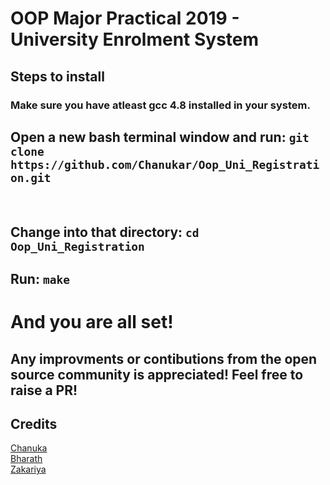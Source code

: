 # OOP Major Practical 2019 - University Enrolment System

## Steps to install
### Make sure you have atleast gcc 4.8 installed in your system.

## Open a new bash terminal window and run: `git clone https://github.com/Chanukar/Oop_Uni_Registration.git`
<br>

## Change into that directory: `cd Oop_Uni_Registration`

## Run: `make`

# And you are all set!

## Any improvments or contibutions from the open source community is appreciated! Feel free to raise a PR!












## Credits
[Chanuka](https://github.com/Chanukar "Chanuka's Github")
<br>
[Bharath](https://github.com/bnair2001 "Bharath's Github")
<br>
[Zakariya](https://github.com/zakariya0 "Zak's Github")
